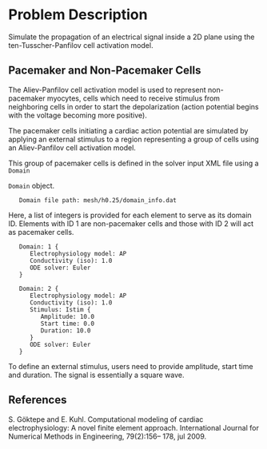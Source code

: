 
# **Problem Description**

Simulate the propagation of an electrical signal inside a 2D plane using the ten-Tusscher-Panfilov cell activation model.

## Pacemaker and Non-Pacemaker Cells

The Aliev-Panfilov cell activation model is used to represent non-pacemaker myocytes, cells which need to receive stimulus from neighboring cells in order to start the depolarization (action potential begins with the voltage becoming more positive). 

The pacemaker cells initiating a cardiac action potential are simulated by applying an external stimulus to a region representing a group of cells using an Aliev-Panfilov cell activation model. 

This group of pacemaker cells is defined in the solver input XML file using a `Domain`

 `Domain` object. 

```
   Domain file path: mesh/h0.25/domain_info.dat
```

Here, a list of integers is provided for each element to serve as its domain ID. Elements with ID 1 are non-pacemaker cells and those with ID 2 will act as pacemaker cells.

```
   Domain: 1 {
      Electrophysiology model: AP
      Conductivity (iso): 1.0
      ODE solver: Euler
   }

   Domain: 2 {
      Electrophysiology model: AP
      Conductivity (iso): 1.0
      Stimulus: Istim {
         Amplitude: 10.0
         Start time: 0.0
         Duration: 10.0
      }
      ODE solver: Euler
   }
```

To define an external stimulus, users need to provide amplitude, start time and duration. The signal is essentially a square wave.

## References
S. Göktepe and E. Kuhl. Computational modeling of cardiac electrophysiology: A novel finite
element approach. International Journal for Numerical Methods in Engineering, 79(2):156–
178, jul 2009.


